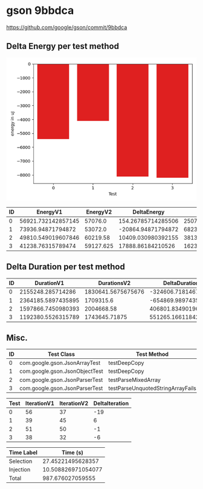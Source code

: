 # gson 9bbdca


https://github.com/google/gson/commit/9bbdca



## Delta Energy per test method

![](./gson_delta_energy_0_v.png)


| ID | EnergyV1 | EnergyV2 | DeltaEnergy | σV1 | σV2 |
| --- | --- | --- | --- | --- | --- |
| 0 | 56921.732142857145 | 57076.0 | 154.26785714285506 | 25074.87218276145 | 26684.153843139273 |
| 1 | 73936.94871794872 | 53072.0 | -20864.94871794872 | 68230.28498268114 | 48506.79750303044 |
| 2 | 49810.549019607846 | 60219.58 | 10409.030980392155 | 38131.881835110275 | 56622.44417793707 |
| 3 | 41238.76315789474 | 59127.625 | 17888.86184210526 | 16235.730141677628 | 97751.94240357516 |

## Delta Duration per test method


| ID | DurationV1 | DurationsV2 | DeltaDuration |
| --- | --- | --- | --- |
| 0 | 2155248.285714286 | 1830641.5675675676 | -324606.71814671834 |
| 1 | 2364185.5897435895 | 1709315.6 | -654869.9897435894 |
| 2 | 1597866.7450980393 | 2004668.58 | 406801.8349019608 |
| 3 | 1192380.5526315789 | 1743645.71875 | 551265.1661184211 |

## Misc.

| ID | Test Class | Test Method |
| --- | --- | --- |
| 0 | com.google.gson.JsonArrayTest | testDeepCopy |
| 1 | com.google.gson.JsonObjectTest | testDeepCopy |
| 2 | com.google.gson.JsonParserTest | testParseMixedArray |
| 3 | com.google.gson.JsonParserTest | testParseUnquotedStringArrayFails |




| Test | IterationV1 | IterationV2 | DeltaIteration |
| --- | --- | --- | --- |
| 0 | 56 | 37 | -19 |
| 1 | 39 | 45 | 6 |
| 2 | 51 | 50 | -1 |
| 3 | 38 | 32 | -6 |



| Time Label | Time (s) |
| --- | --- |
| Selection | 27.45221495628357 |
| Injection | 10.508826971054077 |
| Total | 987.676027059555 |


